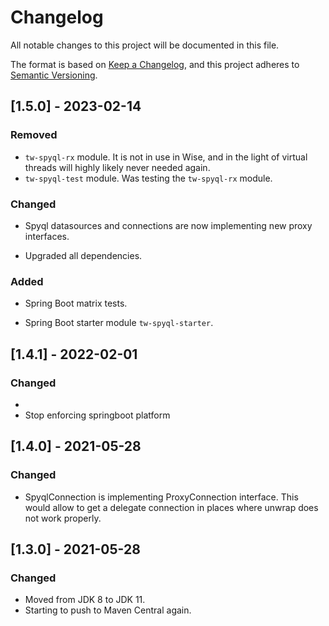# Changelog

All notable changes to this project will be documented in this file.

The format is based on [Keep a Changelog](https://keepachangelog.com/en/1.0.0/),
and this project adheres to [Semantic Versioning](https://semver.org/spec/v2.0.0.html).

## [1.5.0] - 2023-02-14

### Removed

* `tw-spyql-rx` module.
  It is not in use in Wise, and in the light of virtual threads will highly likely never needed again.
* `tw-spyql-test` module.
  Was testing the `tw-spyql-rx` module.

### Changed

* Spyql datasources and connections are now implementing new proxy interfaces.

* Upgraded all dependencies.

### Added

* Spring Boot matrix tests.

* Spring Boot starter module `tw-spyql-starter`.

## [1.4.1] - 2022-02-01

### Changed
*
* Stop enforcing springboot platform

## [1.4.0] - 2021-05-28
### Changed
* SpyqlConnection is implementing ProxyConnection interface. This would allow to get a delegate connection
in places where unwrap does not work properly.

## [1.3.0] - 2021-05-28
### Changed
* Moved from JDK 8 to JDK 11.
* Starting to push to Maven Central again.
